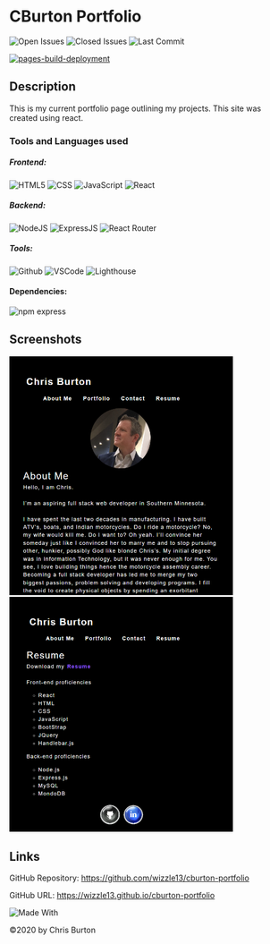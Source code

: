 
  # CBurton Portfolio
  

  ![Open Issues](https://img.shields.io/github/issues-raw/wizzle13/cburton-portfolio?style=plastic)
  ![Closed Issues](https://img.shields.io/github/issues-closed-raw/wizzle13/cburton-portfolio?label=Closed%20Issues&style=plastic)
  ![Last Commit](https://img.shields.io/github/last-commit/wizzle13/cburton-portfolio?style=plastic)

  [![pages-build-deployment](https://github.com/Wizzle13/cburton-portfolio/actions/workflows/pages/pages-build-deployment/badge.svg?branch=gh-pages)](https://github.com/Wizzle13/cburton-portfolio/actions/workflows/pages/pages-build-deployment)
  
  ## Description
  This is my current portfolio page outlining my projects.  This site was created using react.

  ### Tools and Languages used
  
   ##### Frontend:
![HTML5](https://img.shields.io/badge/HTML5-E34F26?style=plastic&logo=html5&logoColor=white)
![CSS](https://img.shields.io/badge/CSS3-1572B6?style=plastic&logo=css3&logoColor=white)
![JavaScript](https://img.shields.io/badge/-JavaScript-F7DF1E?style=plastic&logo=Javascript&logoColor=white)
![React](https://img.shields.io/badge/React-20232A?style=plastic&logo=react&logoColor=61DAFB)

##### Backend:
![NodeJS](https://img.shields.io/badge/Node.js-43853D?style=plastic&logo=node.js&logoColor=white)
![ExpressJS](https://img.shields.io/badge/Express.js-404D59?style=plastic&logo=express&logoColor=white)
![React Router](https://img.shields.io/badge/React_Router-CA4245?style=plastic&logo=reactrouter&logoColor=61DAFB)

##### Tools:
![Github](https://img.shields.io/badge/GitHub-100000?plastic&logo=github&logoColor=white)
![VSCode](https://img.shields.io/badge/VSCode-007ACC?plastic&logo=visualstudiocode&logoColor=white)
![Lighthouse](https://img.shields.io/badge/Lighthouse-F44B21?style=plastic&logo=lighthouse&logoColor=white)

#### Dependencies:
![npm express](https://img.shields.io/npm/v/express?label=express&style=plastic)
  
 
  ## Screenshots
  <img src = "./public/images/screenshot-about.png">
  
  <img src = "./public/images/screenshot-resume.png">

   

  ## Links
  GitHub Repository: https://github.com/wizzle13/cburton-portfolio

  GitHub URL: https://wizzle13.github.io/cburton-portfolio


![Made With](https://img.shields.io/badge/Made%20with-Ultimate%20README%20Generator-blue?style=plastic)

  &copy;2020 by Chris Burton
